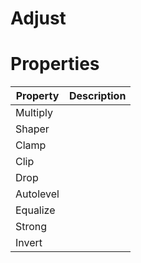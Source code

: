 # Adjust


# Properties


| Property | Description| 
| -------- | -----------|
| Multiply |  |
| Shaper |  |
| Clamp |  |
| Clip |  |
| Drop |  |
| Autolevel |  |
| Equalize |  |
| Strong |  |
| Invert |  |





